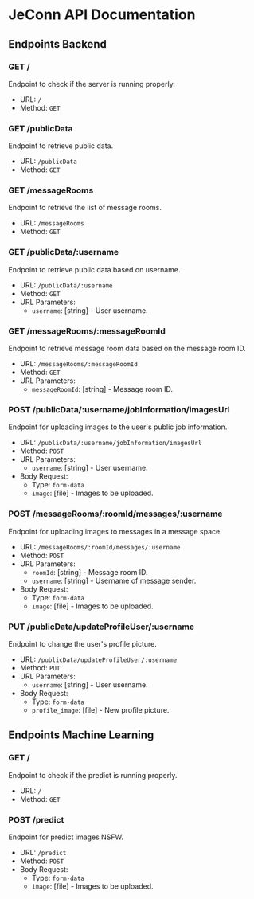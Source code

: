 # JeConn API Documentation



## Endpoints Backend

### GET /

Endpoint to check if the server is running properly.

- URL: `/`
- Method: `GET`


### GET /publicData

Endpoint to retrieve public data.

- URL: `/publicData`
- Method: `GET`


### GET /messageRooms

Endpoint to retrieve the list of message rooms.

- URL: `/messageRooms`
- Method: `GET`


### GET /publicData/:username

Endpoint to retrieve public data based on username.

- URL: `/publicData/:username`
- Method: `GET`
- URL Parameters:
  - `username`: [string] - User username.


### GET /messageRooms/:messageRoomId

Endpoint to retrieve message room data based on the message room ID.

- URL: `/messageRooms/:messageRoomId`
- Method: `GET`
- URL Parameters:
  - `messageRoomId`: [string] - Message room ID.


### POST /publicData/:username/jobInformation/imagesUrl

Endpoint for uploading images to the user's public job information.

- URL: `/publicData/:username/jobInformation/imagesUrl`
- Method: `POST`
- URL Parameters:
  - `username`: [string] - User username.
- Body Request:
  - Type: `form-data`
  - `image`: [file] - Images to be uploaded.


### POST /messageRooms/:roomId/messages/:username

Endpoint for uploading images to messages in a message space.

- URL: `/messageRooms/:roomId/messages/:username`
- Method: `POST`
- URL Parameters:
  - `roomId`: [string] - Message room ID.
  - `username`: [string] - Username of message sender.
- Body Request:
  - Type: `form-data`
  - `image`: [file] - Images to be uploaded.


### PUT /publicData/updateProfileUser/:username

Endpoint to change the user's profile picture.

- URL: `/publicData/updateProfileUser/:username`
- Method: `PUT`
- URL Parameters:
  - `username`: [string] - User username.
- Body Request:
  - Type: `form-data`
  - `profile_image`: [file] - New profile picture.



## Endpoints Machine Learning

### GET /

Endpoint to check if the predict is running properly.

- URL: `/`
- Method: `GET`


### POST /predict

Endpoint for predict images NSFW.

- URL: `/predict`
- Method: `POST`
- Body Request:
  - Type: `form-data`
  - `image`: [file] - Images to be uploaded.
